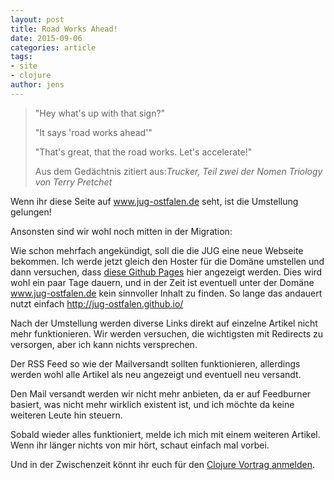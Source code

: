 ```yaml
---
layout: post
title: Road Works Ahead!
date: 2015-09-06
categories: article
tags:
- site
- clojure
author: jens
---
```


<blockquote>
"Hey what's up with that sign?"

"It says 'road works ahead'"

"That's great, that the road works. Let's accelerate!"

Aus dem Gedächtnis zitiert aus:<i>Trucker, Teil zwei der Nomen Triology von Terry Pretchet</i>
</blockquote>

Wenn ihr diese Seite auf www.jug-ostfalen.de seht, ist die Umstellung gelungen!

Ansonsten sind wir wohl noch mitten in der Migration:

Wie schon mehrfach angekündigt, soll die die JUG eine neue Webseite bekommen. Ich werde jetzt gleich 
den Hoster für die Domäne umstellen und dann versuchen, dass 
<a href="http://jug-ostfalen.github.io/">diese Github Pages</a> hier angezeigt werden. Dies wird wohl ein paar Tage dauern, und in der Zeit ist eventuell unter der Domäne www.jug-ostfalen.de kein sinnvoller Inhalt zu finden. So lange das andauert nutzt einfach <a href="http://jug-ostfalen.github.io/">http://jug-ostfalen.github.io/</a>

Nach der Umstellung werden diverse Links direkt auf einzelne Artikel nicht mehr funktionieren. Wir werden versuchen, die wichtigsten mit Redirects zu versorgen, aber ich kann nichts versprechen.

Der RSS Feed so wie der Mailversandt sollten funktionieren, allerdings werden wohl alle Artikel als neu angezeigt und eventuell neu versandt.

Den Mail versandt werden wir nicht mehr anbieten, da er auf Feedburner basiert, was nicht mehr wirklich existent ist, und ich möchte da keine weiteren Leute hin steuern.

Sobald wieder alles funktioniert, melde ich mich mit einem weiteren Artikel. Wenn ihr länger nichts von mir hört, schaut einfach mal vorbei.

Und in der Zwischenzeit könnt ihr euch für den <a href="https://www.eventbrite.de/e/clojure-im-sauseschritt-tickets-18222515033">Clojure Vortrag anmelden</a>.